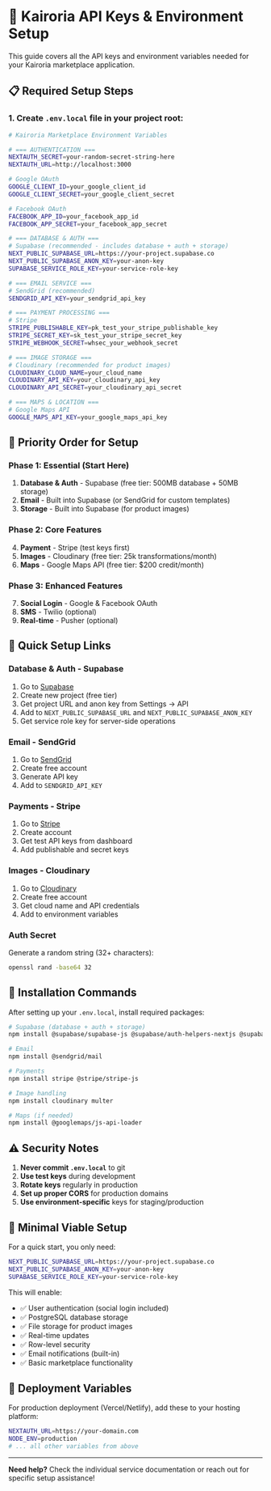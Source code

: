 # 🔑 Kairoria API Keys & Environment Setup

This guide covers all the API keys and environment variables needed for your Kairoria marketplace application.

## 📋 **Required Setup Steps**

### 1. Create `.env.local` file in your project root:

```bash
# Kairoria Marketplace Environment Variables

# === AUTHENTICATION ===
NEXTAUTH_SECRET=your-random-secret-string-here
NEXTAUTH_URL=http://localhost:3000

# Google OAuth
GOOGLE_CLIENT_ID=your_google_client_id
GOOGLE_CLIENT_SECRET=your_google_client_secret

# Facebook OAuth  
FACEBOOK_APP_ID=your_facebook_app_id
FACEBOOK_APP_SECRET=your_facebook_app_secret

# === DATABASE & AUTH ===
# Supabase (recommended - includes database + auth + storage)
NEXT_PUBLIC_SUPABASE_URL=https://your-project.supabase.co
NEXT_PUBLIC_SUPABASE_ANON_KEY=your-anon-key
SUPABASE_SERVICE_ROLE_KEY=your-service-role-key

# === EMAIL SERVICE ===
# SendGrid (recommended)
SENDGRID_API_KEY=your_sendgrid_api_key

# === PAYMENT PROCESSING ===
# Stripe
STRIPE_PUBLISHABLE_KEY=pk_test_your_stripe_publishable_key
STRIPE_SECRET_KEY=sk_test_your_stripe_secret_key
STRIPE_WEBHOOK_SECRET=whsec_your_webhook_secret

# === IMAGE STORAGE ===
# Cloudinary (recommended for product images)
CLOUDINARY_CLOUD_NAME=your_cloud_name
CLOUDINARY_API_KEY=your_cloudinary_api_key
CLOUDINARY_API_SECRET=your_cloudinary_api_secret

# === MAPS & LOCATION ===
# Google Maps API
GOOGLE_MAPS_API_KEY=your_google_maps_api_key
```

## 🚀 **Priority Order for Setup**

### **Phase 1: Essential (Start Here)**
1. **Database & Auth** - Supabase (free tier: 500MB database + 50MB storage)
2. **Email** - Built into Supabase (or SendGrid for custom templates)
3. **Storage** - Built into Supabase (for product images)

### **Phase 2: Core Features**
4. **Payment** - Stripe (test keys first)
5. **Images** - Cloudinary (free tier: 25k transformations/month)
6. **Maps** - Google Maps API (free tier: $200 credit/month)

### **Phase 3: Enhanced Features**
7. **Social Login** - Google & Facebook OAuth
8. **SMS** - Twilio (optional)
9. **Real-time** - Pusher (optional)

## 📝 **Quick Setup Links**

### **Database & Auth - Supabase**
1. Go to [Supabase](https://supabase.com)
2. Create new project (free tier)
3. Get project URL and anon key from Settings → API
4. Add to `NEXT_PUBLIC_SUPABASE_URL` and `NEXT_PUBLIC_SUPABASE_ANON_KEY`
5. Get service role key for server-side operations

### **Email - SendGrid**
1. Go to [SendGrid](https://sendgrid.com)
2. Create free account
3. Generate API key
4. Add to `SENDGRID_API_KEY`

### **Payments - Stripe**
1. Go to [Stripe](https://stripe.com)
2. Create account
3. Get test API keys from dashboard
4. Add publishable and secret keys

### **Images - Cloudinary**
1. Go to [Cloudinary](https://cloudinary.com)
2. Create free account
3. Get cloud name and API credentials
4. Add to environment variables

### **Auth Secret**
Generate a random string (32+ characters):
```bash
openssl rand -base64 32
```

## 🔧 **Installation Commands**

After setting up your `.env.local`, install required packages:

```bash
# Supabase (database + auth + storage)
npm install @supabase/supabase-js @supabase/auth-helpers-nextjs @supabase/auth-ui-react @supabase/auth-ui-shared

# Email
npm install @sendgrid/mail

# Payments
npm install stripe @stripe/stripe-js

# Image handling
npm install cloudinary multer

# Maps (if needed)
npm install @googlemaps/js-api-loader
```

## ⚠️ **Security Notes**

1. **Never commit `.env.local`** to git
2. **Use test keys** during development
3. **Rotate keys** regularly in production
4. **Set up proper CORS** for production domains
5. **Use environment-specific** keys for staging/production

## 🎯 **Minimal Viable Setup**

For a quick start, you only need:
```bash
NEXT_PUBLIC_SUPABASE_URL=https://your-project.supabase.co
NEXT_PUBLIC_SUPABASE_ANON_KEY=your-anon-key
SUPABASE_SERVICE_ROLE_KEY=your-service-role-key
```

This will enable:
- ✅ User authentication (social login included)
- ✅ PostgreSQL database storage
- ✅ File storage for product images
- ✅ Real-time updates
- ✅ Row-level security
- ✅ Email notifications (built-in)
- ✅ Basic marketplace functionality

## 🚀 **Deployment Variables**

For production deployment (Vercel/Netlify), add these to your hosting platform:

```bash
NEXTAUTH_URL=https://your-domain.com
NODE_ENV=production
# ... all other variables from above
```

---

**Need help?** Check the individual service documentation or reach out for specific setup assistance! 